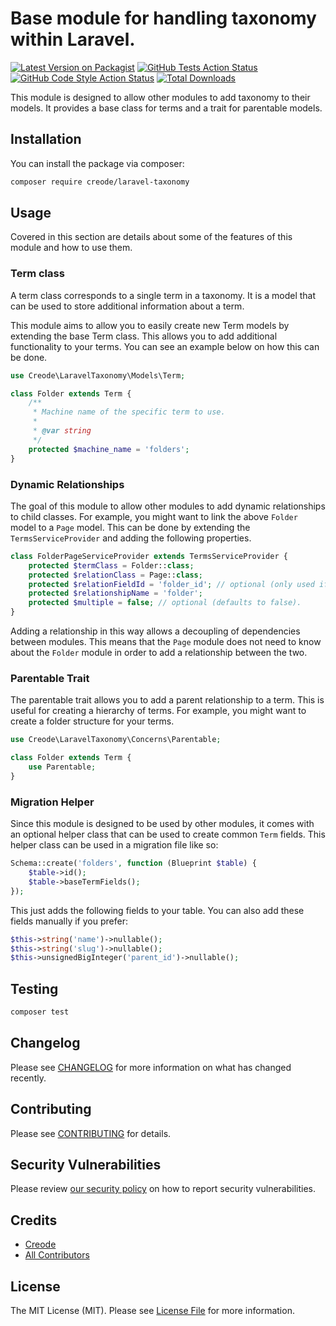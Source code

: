 # Base module for handling taxonomy within Laravel.

[![Latest Version on Packagist](https://img.shields.io/packagist/v/creode/laravel-taxonomy.svg?style=flat-square)](https://packagist.org/packages/creode/laravel-taxonomy)
[![GitHub Tests Action Status](https://img.shields.io/github/actions/workflow/status/creode-modules/laravel-taxonomy/run-tests.yml?branch=main&label=tests&style=flat-square)](https://github.com/creode-modules/laravel-taxonomy/actions?query=workflow%3Arun-tests+branch%3Amain)
[![GitHub Code Style Action Status](https://img.shields.io/github/actions/workflow/status/creode-modules/laravel-taxonomy/fix-php-code-style-issues.yml?branch=main&label=code%20style&style=flat-square)](https://github.com/creode-modules/laravel-taxonomy/actions?query=workflow%3A"Fix+PHP+code+style+issues"+branch%3Amain)
[![Total Downloads](https://img.shields.io/packagist/dt/creode/laravel-taxonomy.svg?style=flat-square)](https://packagist.org/packages/creode/laravel-taxonomy)

This module is designed to allow other modules to add taxonomy to their models. It provides a base class for terms and a trait for parentable models.

## Installation

You can install the package via composer:

```bash
composer require creode/laravel-taxonomy
```

## Usage
Covered in this section are details about some of the features of this module and how to use them.

### Term class
A term class corresponds to a single term in a taxonomy. It is a model that can be used to store additional information about a term.

This module aims to allow you to easily create new Term models by extending the base Term class. This allows you to add additional functionality to your terms. You can see an example below on how this can be done.

```php
use Creode\LaravelTaxonomy\Models\Term;

class Folder extends Term {
    /**
     * Machine name of the specific term to use.
     *
     * @var string
     */
    protected $machine_name = 'folders';
}
```

### Dynamic Relationships
The goal of this module to allow other modules to add dynamic relationships to child classes. For example, you might want to link the above `Folder` model to a `Page` model. This can be done by extending the `TermsServiceProvider` and adding the following properties.

```php
class FolderPageServiceProvider extends TermsServiceProvider {
    protected $termClass = Folder::class;
    protected $relationClass = Page::class;
    protected $relationFieldId = 'folder_id'; // optional (only used if multiple is false).
    protected $relationshipName = 'folder';
    protected $multiple = false; // optional (defaults to false).
}
```

Adding a relationship in this way allows a decoupling of dependencies between modules. This means that the `Page` module does not need to know about the `Folder` module in order to add a relationship between the two.

### Parentable Trait
The parentable trait allows you to add a parent relationship to a term. This is useful for creating a hierarchy of terms. For example, you might want to create a folder structure for your terms.

```php
use Creode\LaravelTaxonomy\Concerns\Parentable;

class Folder extends Term {
    use Parentable;
}
```

### Migration Helper
Since this module is designed to be used by other modules, it comes with an optional helper class that can be used to create common `Term` fields. This helper class can be used in a migration file like so:

```php
Schema::create('folders', function (Blueprint $table) {
    $table->id();
    $table->baseTermFields();
});
```

This just adds the following fields to your table. You can also add these fields manually if you prefer:
```php
$this->string('name')->nullable();
$this->string('slug')->nullable();
$this->unsignedBigInteger('parent_id')->nullable();
```

## Testing

```bash
composer test
```

## Changelog

Please see [CHANGELOG](CHANGELOG.md) for more information on what has changed recently.

## Contributing

Please see [CONTRIBUTING](CONTRIBUTING.md) for details.

## Security Vulnerabilities

Please review [our security policy](../../security/policy) on how to report security vulnerabilities.

## Credits

- [Creode](https://github.com/creode-modules)
- [All Contributors](../../contributors)

## License

The MIT License (MIT). Please see [License File](LICENSE.md) for more information.
